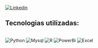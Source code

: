 
[![Linkedin](https://img.shields.io/badge/LinkedIn-0077B5?style=for-the-badge&logo=linkedin&logoColor=white)](https://www.linkedin.com/in/douglas-rodrigues-44364b316/)

## Tecnologias utilizadas:
<div style='display: inline_block'><br/>
    <img aligh='center' alt='Python' src='https://img.shields.io/badge/Python-3776AB?style=for-the-badge&logo=python&logoColor=white
    '/>
        <img aligh='center' alt='Mysql' src='https://img.shields.io/badge/MySQL-00000F?style=for-the-badge&logo=mysql&logoColor=white
    '/>
        <img aligh='center' alt='R' src='https://img.shields.io/badge/r-%23276DC3.svg?style=for-the-badge&logo=r&logoColor=white
    '/>
        <img aligh='center' alt='PowerBi' src='https://img.shields.io/badge/power_bi-F2C811?style=for-the-badge&logo=powerbi&logoColor=black
    '/>
        <img aligh='center' alt='Excel' src='Https://img.shields.io/badge/Microsoft_Excel-217346?style=for-the-badge&logo=microsoft-excel&logoColor=white
    '/>
</div>

